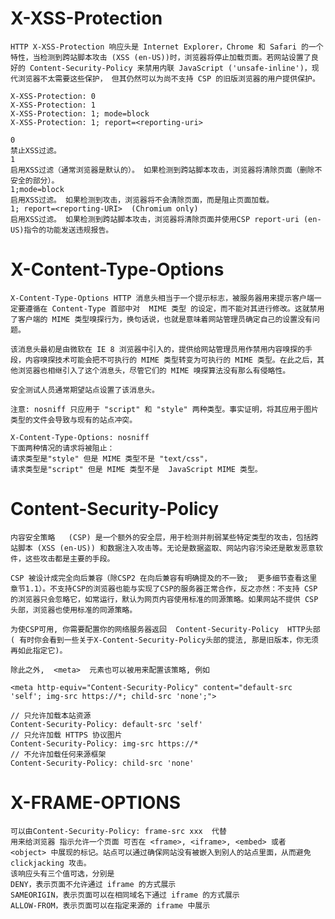 # X-XSS-Protection
    HTTP X-XSS-Protection 响应头是 Internet Explorer，Chrome 和 Safari 的一个特性，当检测到跨站脚本攻击 (XSS (en-US))时，浏览器将停止加载页面。若网站设置了良好的 Content-Security-Policy 来禁用内联 JavaScript ('unsafe-inline')，现代浏览器不太需要这些保护， 但其仍然可以为尚不支持 CSP 的旧版浏览器的用户提供保护。
    
    X-XSS-Protection: 0
    X-XSS-Protection: 1
    X-XSS-Protection: 1; mode=block
    X-XSS-Protection: 1; report=<reporting-uri>
    
    0
    禁止XSS过滤。
    1
    启用XSS过滤（通常浏览器是默认的）。 如果检测到跨站脚本攻击，浏览器将清除页面（删除不安全的部分）。
    1;mode=block
    启用XSS过滤。 如果检测到攻击，浏览器将不会清除页面，而是阻止页面加载。
    1; report=<reporting-URI>  (Chromium only)
    启用XSS过滤。 如果检测到跨站脚本攻击，浏览器将清除页面并使用CSP report-uri (en-US)指令的功能发送违规报告。

# X-Content-Type-Options
    X-Content-Type-Options HTTP 消息头相当于一个提示标志，被服务器用来提示客户端一定要遵循在 Content-Type 首部中对  MIME 类型 的设定，而不能对其进行修改。这就禁用了客户端的 MIME 类型嗅探行为，换句话说，也就是意味着网站管理员确定自己的设置没有问题。
    
    该消息头最初是由微软在 IE 8 浏览器中引入的，提供给网站管理员用作禁用内容嗅探的手段，内容嗅探技术可能会把不可执行的 MIME 类型转变为可执行的 MIME 类型。在此之后，其他浏览器也相继引入了这个消息头，尽管它们的 MIME 嗅探算法没有那么有侵略性。
    
    安全测试人员通常期望站点设置了该消息头。
    
    注意: nosniff 只应用于 "script" 和 "style" 两种类型。事实证明，将其应用于图片类型的文件会导致与现有的站点冲突。
    
    X-Content-Type-Options: nosniff
    下面两种情况的请求将被阻止：
    请求类型是"style" 但是 MIME 类型不是 "text/css"，
    请求类型是"script" 但是 MIME 类型不是  JavaScript MIME 类型。

# Content-Security-Policy
    内容安全策略   (CSP) 是一个额外的安全层，用于检测并削弱某些特定类型的攻击，包括跨站脚本 (XSS (en-US)) 和数据注入攻击等。无论是数据盗取、网站内容污染还是散发恶意软件，这些攻击都是主要的手段。
    
    CSP 被设计成完全向后兼容（除CSP2 在向后兼容有明确提及的不一致;  更多细节查看这里 章节1.1）。不支持CSP的浏览器也能与实现了CSP的服务器正常合作，反之亦然：不支持 CSP 的浏览器只会忽略它，如常运行，默认为网页内容使用标准的同源策略。如果网站不提供 CSP 头部，浏览器也使用标准的同源策略。
    
    为使CSP可用, 你需要配置你的网络服务器返回  Content-Security-Policy  HTTP头部 ( 有时你会看到一些关于X-Content-Security-Policy头部的提法, 那是旧版本，你无须再如此指定它)。
    
    除此之外,  <meta>  元素也可以被用来配置该策略, 例如
    
    <meta http-equiv="Content-Security-Policy" content="default-src 'self'; img-src https://*; child-src 'none';">
    
    // 只允许加载本站资源
    Content-Security-Policy: default-src 'self'
    // 只允许加载 HTTPS 协议图⽚
    Content-Security-Policy: img-src https://*
    // 不允许加载任何来源框架
    Content-Security-Policy: child-src 'none'

# X-FRAME-OPTIONS  
    可以由Content-Security-Policy: frame-src xxx  代替
    用来给浏览器 指示允许一个页面 可否在 <frame>, <iframe>, <embed> 或者 <object> 中展现的标记。站点可以通过确保网站没有被嵌入到别人的站点里面，从而避免 clickjacking 攻击。
    该响应头有三个值可选，分别是
    DENY，表示⻚⾯不允许通过 iframe 的⽅式展示
    SAMEORIGIN，表示⻚⾯可以在相同域名下通过 iframe 的⽅式展示
    ALLOW-FROM，表示⻚⾯可以在指定来源的 iframe 中展示
